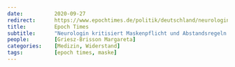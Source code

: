 ```yaml
---
date:          2020-09-27
redirect:      https://www.epochtimes.de/politik/deutschland/neurologin-margareta-griesz-brisson-kritisiert-maskenpflicht-kindern-und-jugendlichen-den-sauerstoff-zu-rauben-ist-kriminell-a3344105.html
title:         Epoch Times
subtitle:      "Neurologin kritisiert Maskenpflicht und Abstandsregeln: „Menschenverachtend und kriminell“"
people:        [Griesz-Brisson Margareta]
categories:    [Medizin, Widerstand]
tags:          [epoch times, maske]
---
```

